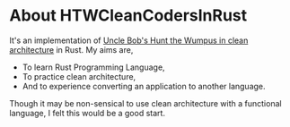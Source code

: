 # About HTWCleanCodersInRust
It's an implementation of [Uncle Bob's Hunt the Wumpus in clean architecture](https://github.com/unclebob/HTWCleanCoders) in Rust.
My aims are,
- To learn Rust Programming Language,
- To practice clean architecture,
- And to experience converting an application to another language.

Though it may be non-sensical to use clean architecture with a functional language, I felt this would be a good start.
